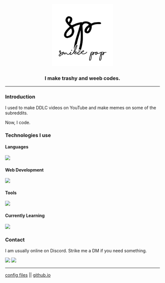<h1 align="center"> <img src="./sp.png"> </h1>

<h3 align="center"> I make trashy and weeb codes.  </h3>

-------

### Introduction
I used to make DDLC videos on YouTube and make memes on some of the subreddits. 

Now, I code.

### Technologies I use

#### Languages
![](https://skillicons.dev/icons?i=js,cs,py)

#### Web Development
![](https://skillicons.dev/icons?i=html,css)

#### Tools
![](https://skillicons.dev/icons?i=sass,git,vscode,visualstudio,neovim,sqlite,bash)

#### Currently Learning
![](https://skillicons.dev/icons?i=typescript,dotnet,mongodb,expressjs,react,nodejs)


### Contact
I am usually online on Discord. Strike me a DM if you need something.

[![](https://skillicons.dev/icons?i=discord)](https://discord.com/channels/@me/453788186573930507)
[![](https://skillicons.dev/icons?i=reddit)](https://discord.com/channels/@me/453788186573930507)

----------------
[config files](https://github.com/lezzthanthree/config-files) || [github.io](https://lezzthanthree.github.io)